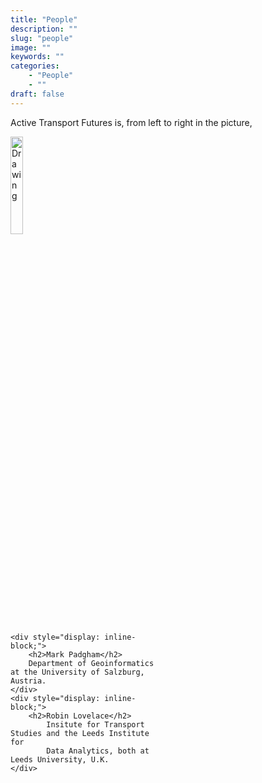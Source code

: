 ```yaml
---
title: "People"
description: ""
slug: "people"
image: ""
keywords: ""
categories:
    - "People"
    - ""
draft: false
---
```


Active Transport Futures is, from left to right in the picture,

<img src="/img/robin-mark.jpg" alt="Drawing" style="width: 20%;"/>

<div style="-webkit-column-count: 2; -moz-column-count: 2; column-count: 2; -webkit-column-rule: 0px dashed #e0e0e0; -moz-column-rule: 0px dotted #e0e0e0; column-rule: 0px dotted #e0e0e0;">

    <div style="display: inline-block;">
        <h2>Mark Padgham</h2>
        Department of Geoinformatics at the University of Salzburg, Austria.
    </div>
    <div style="display: inline-block;">
        <h2>Robin Lovelace</h2>
            Insitute for Transport Studies and the Leeds Institute for
            Data Analytics, both at Leeds University, U.K.
    </div>

</div>

